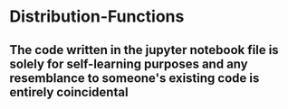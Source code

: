 # Distribution-Functions
## The code written in the jupyter notebook file is solely for self-learning purposes and any resemblance to someone's existing code is entirely coincidental
